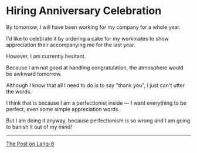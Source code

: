 # Hiring Anniversary Celebration

By tomorrow, I will have been working for my company for a whole year.

I'd like to celebrate it by ordering a cake for my workmates to show appreciation their accompanying me for the last year.

However, I am currently hesitant.

Because I am not good at handling congratulation, the atmosphere would be awkward tomorrow.

Although I know that all I need to do is to say "thank you", I just can't utter the words.

I think that is because I am a perfectionist inside — I want everything to be perfect, even some simple appreciation words.

But I am doing it anyway, because perfectionism is so wrong and I am going to banish it out of my mind!

---

[The Post on Lang-8](http://lang-8.com/1358180/journals/50251951633374779750353664145271720908)
